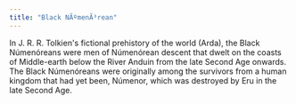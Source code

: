 ```yaml
---
title: "Black NÃºmenÃ³rean"
---
```


In J. R. R. Tolkien's fictional prehistory of the world (Arda), the
Black Númenóreans were men of Númenórean descent that dwelt on the
coasts of Middle-earth below the River Anduin from the late Second Age
onwards. The Black Númenóreans were originally among the survivors from
a human kingdom that had yet been, Númenor, which was destroyed by Eru
in the late Second Age.